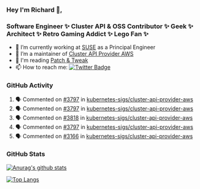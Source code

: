 ### Hey I'm Richard 👋, 

<h3 align="left">Software Engineer ✨ Cluster API & OSS Contributor ✨ Geek ✨ Architect ✨ Retro Gaming Addict ✨ Lego Fan ✨</h3>

- 🔭 I’m currently working at [SUSE](https://www.suse.com/) as a Principal Engineer
- 👯 I’m a maintainer of [Cluster API Provider AWS](https://github.com/kubernetes-sigs/cluster-api-provider-aws)
- 💬 I'm reading [Patch & Tweak](https://bjooks.com/products/patch-tweak-exploring-modular-synthesis)
- 📫 How to reach me: [![Twitter Badge](https://img.shields.io/badge/-@fruit_case-00acee?style=flat&logo=Twitter&logoColor=white)](https://twitter.com/intent/follow?screen_name=fruit_case "Follow on Twitter")

### GitHub Activity 

<!--START_SECTION:activity-->
1. 🗣 Commented on [#3797](https://github.com/kubernetes-sigs/cluster-api-provider-aws/issues/3797) in [kubernetes-sigs/cluster-api-provider-aws](https://github.com/kubernetes-sigs/cluster-api-provider-aws)
2. 🗣 Commented on [#3797](https://github.com/kubernetes-sigs/cluster-api-provider-aws/issues/3797) in [kubernetes-sigs/cluster-api-provider-aws](https://github.com/kubernetes-sigs/cluster-api-provider-aws)
3. 🗣 Commented on [#3818](https://github.com/kubernetes-sigs/cluster-api-provider-aws/issues/3818) in [kubernetes-sigs/cluster-api-provider-aws](https://github.com/kubernetes-sigs/cluster-api-provider-aws)
4. 🗣 Commented on [#3797](https://github.com/kubernetes-sigs/cluster-api-provider-aws/issues/3797) in [kubernetes-sigs/cluster-api-provider-aws](https://github.com/kubernetes-sigs/cluster-api-provider-aws)
5. 🗣 Commented on [#3166](https://github.com/kubernetes-sigs/cluster-api-provider-aws/issues/3166) in [kubernetes-sigs/cluster-api-provider-aws](https://github.com/kubernetes-sigs/cluster-api-provider-aws)
<!--END_SECTION:activity-->

### GitHub Stats

[![Anurag's github stats](https://github-readme-stats.vercel.app/api?username=richardcase&count_private=true&show_icons=true)](https://github.com/anuraghazra/github-readme-stats)

[![Top Langs](https://github-readme-stats.vercel.app/api/top-langs/?username=richardcase&hide=html&layout=compact)](https://github.com/anuraghazra/github-readme-stats)

